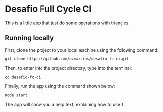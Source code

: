 # Desafio Full Cycle CI

This is a little app that just do some operations with triangles.

## Running locally

First, clone the project to your local machine using the following command:

```
git clone https://github.com/ozmartins/desafio-fc-ci.git
```

Then, to enter into the project directory, type into the terminal:

```
cd desafio-fc-ci
```

Finally, run the app using the command shown below:

```
node start
```

The app will show you a help text, explaining how to use it
